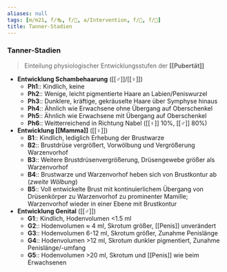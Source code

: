 ```yaml
---
aliases: null
tags: [m/m21, f/🗞️, f/🦄, a/Intervention, f/🦩, f/🍆]
title: Tanner-Stadien
---
```

### Tanner-Stadien
> Einteilung physiologischer Entwicklungsstufen der **[[Pubertät]]**
- **Entwicklung Schambehaarung** ([[♂]]/[[♀]])
	- **Ph1**:: Kindlich, keine
	- **Ph2**:: Wenige, leicht pigmentierte Haare an Labien/Peniswurzel
	- **Ph3**:: Dunklere, kräftige, gekräuselte Haare über Symphyse hinaus
	- **Ph4**:: Ähnlich wie Erwachsene ohne Übergang auf Oberschenkel
	- **Ph5**:: Ähnlich wie Erwachsene mit Übergang auf Oberschenkel
	- **Ph6**:: Weitterreichend in Richtung Nabel ([[♀]] 10%, [[♂]] 80%)
- **Entwicklung [[Mamma]]** ([[♀]])
	- **B1**:: Kindlich, lediglich Erhebung der Brustwarze
	- **B2**:: Brustdrüse vergrößert, Vorwölbung und Vergrößerung Warzenvorhof
	- **B3**:: Weitere Brustdrüsenvergrößerung, Drüsengewebe größer als Warzenvorhof
	- **B4**:: Brustwarze und Warzenvorhof heben sich von Brustkontur ab (*zweite Wölbung*)
	- **B5**:: Voll entwickelte Brust mit kontinuierlichem Übergang von Drüsenkörper zu Warzenvorhof zu prominenter Mamille; Warzenvorhof wieder in einer Ebene mit Brustkontur
- **Entwicklung Genital** ([[♂]])
	- **G1**:: Kindlich, Hodenvolumen <1.5 ml
	- **G2**:: Hodenvolumen ≈ 4 ml, Skrotum größer, [[Penis]] unverändert
	- **G3**:: Hodenvolumen 6-12 ml, Skrotum größer, Zunahme Penislänge
	- **G4**:: Hodenvolumen >12 ml, Skrotum dunkler pigmentiert, Zunahme Penislänge/-umfang
	- **G5**:: Hodenvolumen >20 ml, Skrotum und [[Penis]] wie beim Erwachsenen